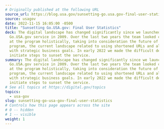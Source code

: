 ```yaml
---
# Originally published at the following URL
source_url: https://blog.usa.gov/sunsetting-go.usa.gov-final-user-statistics
source: usagov
date: 2022-11-15 16:05:00 -0500
title: "Sunsetting Go.USA.gov: Final User Statistics"
deck: The digital landscape has changed significantly since we launched the
  Go.USA.gov service in 2009. Over the last two years the team looked carefully
  at the program holistically, taking into consideration the future of the
  program, the current landscape related to using shortened URLs and alignment
  with strategic business goals. In early 2022 we made the difficult decision to
  initiate steps to sunset the service.
summary: The digital landscape has changed significantly since we launched the
  Go.USA.gov service in 2009. Over the last two years the team looked carefully
  at the program holistically, taking into consideration the future of the
  program, the current landscape related to using shortened URLs and alignment
  with strategic business goals. In early 2022 we made the difficult decision to
  initiate steps to sunset the service.
# See all topics at https://digital.gov/topics
topics:
  - usa-gov
slug: sunsetting-go-usa-gov-final-user-statistics
# Controls how this page appears across the site
# 0 -- hidden
# 1 -- visible
weight: 1
---
```

